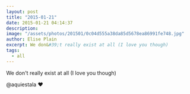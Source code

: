 ```yaml
---
layout: post
title: "2015-01-21"
date: 2015-01-21 04:14:37
description: 
image: "/assets/photos/201501/0c04d555a38da85d5678ea86991fe748.jpg"
author: Elise Plain
excerpt: We don&#39;t really exist at all (I love you though)
tags: 
  - all
---
```


We don&#39;t really exist at all (I love you though)
<p></p>
<p>@aquiestala ♥️</p>